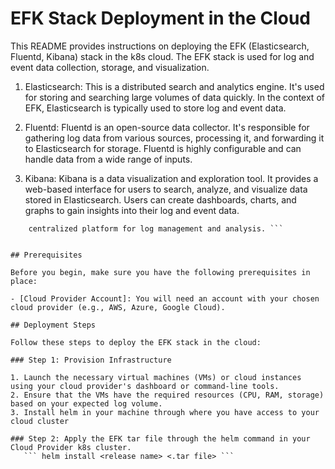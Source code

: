 # EFK Stack Deployment in the Cloud

This README provides instructions on deploying the EFK (Elasticsearch, Fluentd, Kibana) stack in the k8s cloud. The EFK stack is used for log and event data collection, storage, and visualization.

1. Elasticsearch: This is a distributed search and analytics engine. It's used for storing and searching large volumes of data quickly. In the context of EFK, Elasticsearch is typically used to store log and event data.

2. Fluentd: Fluentd is an open-source data collector. It's responsible for gathering log data from various sources, processing it, and forwarding it to Elasticsearch for storage. Fluentd is highly configurable and can handle data 
   from a wide range of inputs.

3. Kibana: Kibana is a data visualization and exploration tool. It provides a web-based interface for users to search, analyze, and visualize data stored in Elasticsearch. Users can create dashboards, charts, and graphs to gain 
   insights into their log and event data.

``` EFK is commonly used in DevOps and IT operations to monitor and analyze logs from various applications and systems. It helps organizations troubleshoot issues, track system performance, and detect anomalies by providing a 
    centralized platform for log management and analysis. ```


## Prerequisites

Before you begin, make sure you have the following prerequisites in place:

- [Cloud Provider Account]: You will need an account with your chosen cloud provider (e.g., AWS, Azure, Google Cloud).

## Deployment Steps

Follow these steps to deploy the EFK stack in the cloud:

### Step 1: Provision Infrastructure

1. Launch the necessary virtual machines (VMs) or cloud instances using your cloud provider's dashboard or command-line tools.
2. Ensure that the VMs have the required resources (CPU, RAM, storage) based on your expected log volume.
3. Install helm in your machine through where you have access to your cloud cluster 

### Step 2: Apply the EFK tar file through the helm command in your Cloud Provider k8s cluster.
   ``` helm install <release name> <.tar file> ```
  




